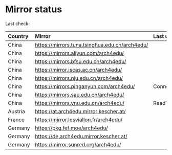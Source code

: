<script src="./time.js"></script>
# Mirror status
Last check: <script type="text/javascript">localize(1679336706.603628);</script>

|Country|Mirror|Last update|
|:------|:-----|:----------|
|China|https://mirrors.tuna.tsinghua.edu.cn/arch4edu/|<script type="text/javascript">localize(1679294118);</script>|
|China|https://mirrors.aliyun.com/arch4edu/|<script type="text/javascript">localize(1679211230);</script>|
|China|https://mirrors.bfsu.edu.cn/arch4edu/|<script type="text/javascript">localize(1679294118);</script>|
|China|https://mirror.iscas.ac.cn/arch4edu/|<script type="text/javascript">localize(1679294118);</script>|
|China|https://mirrors.nju.edu.cn/arch4edu/|<script type="text/javascript">localize(1679294118);</script>|
|China|https://mirrors.pinganyun.com/arch4edu/|ConnectionError|
|China|https://mirrors.sau.edu.cn/arch4edu/|<script type="text/javascript">localize(1673850842);</script>|
|China|https://mirrors.ynu.edu.cn/arch4edu/|ReadTimeout|
|Austria|https://at.arch4edu.mirror.kescher.at/|<script type="text/javascript">localize(1679294118);</script>|
|France|https://mirror.lesviallon.fr/arch4edu/|<script type="text/javascript">localize(1679294118);</script>|
|Germany|https://pkg.fef.moe/arch4edu/|<script type="text/javascript">localize(1679294118);</script>|
|Germany|https://de.arch4edu.mirror.kescher.at/|<script type="text/javascript">localize(1679294118);</script>|
|Germany|https://mirror.sunred.org/arch4edu/|<script type="text/javascript">localize(1679294118);</script>|

<script src="./tablefilter/tablefilter.js"></script>
<script src="./table.js"></script>